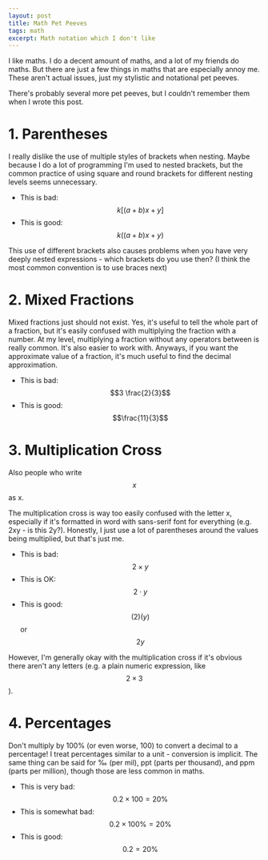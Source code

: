 ```yaml
---
layout: post
title: Math Pet Peeves
tags: math
excerpt: Math notation which I don't like
---
```


I like maths. I do a decent amount of maths, and a lot of my friends do maths. But there are just a few things in maths that are especially annoy me. These aren't actual issues, just my stylistic and notational pet peeves.

<!--more-->

There's probably several more pet peeves, but I couldn't remember them when I wrote this post.

# 1. Parentheses

I really dislike the use of multiple styles of brackets when nesting. Maybe because I do a lot of programming I'm used to nested brackets, but the common practice of using square and round brackets for different nesting levels seems unnecessary.

- This is bad: $$k\left[\left(a+b\right)x + y\right]$$
- This is good: $$k\left(\left(a + b\right)x + y\right)$$

This use of different brackets also causes problems when you have very deeply nested expressions - which brackets do you use then? (I think the most common convention is to use braces next)

# 2. Mixed Fractions

Mixed fractions just should not exist. Yes, it's useful to tell the whole part of a fraction, but it's easily confused with multiplying the fraction with a number. At my level, multiplying a fraction without any operators between is really common. It's also easier to work with. Anyways, if you want the approximate value of a fraction, it's much useful to find the decimal approximation.

-  This is bad: $$3 \frac{2}{3}$$
-  This is good: $$\frac{11}{3}$$

# 3. Multiplication Cross

Also people who write $$x$$ as x.

The multiplication cross is way too easily confused with the letter x, especially if it's formatted in word with sans-serif font for everything (e.g. 2xy - is this 2y?). Honestly, I just use a lot of parentheses around the values being multiplied, but that's just me.

- This is bad: $$2 \times y$$
- This is OK: $$2 \cdot y$$
- This is good: $$(2)(y)$$ or $$2y$$

However, I'm generally okay with the multiplication cross if it's obvious there aren't any letters (e.g. a plain numeric expression, like $$2 \times 3$$).

# 4. Percentages

Don't multiply by 100% (or even worse, 100) to convert a decimal to a percentage! I treat percentages similar to a unit - conversion is implicit. The same thing can be said for ‰ (per mil), ppt (parts per thousand), and ppm (parts per million), though those are less common in maths.

- This is very bad: $$0.2 \times 100 = 20\%$$
- This is somewhat bad: $$0.2 \times 100\% = 20\%$$
- This is good: $$0.2 = 20\%$$

